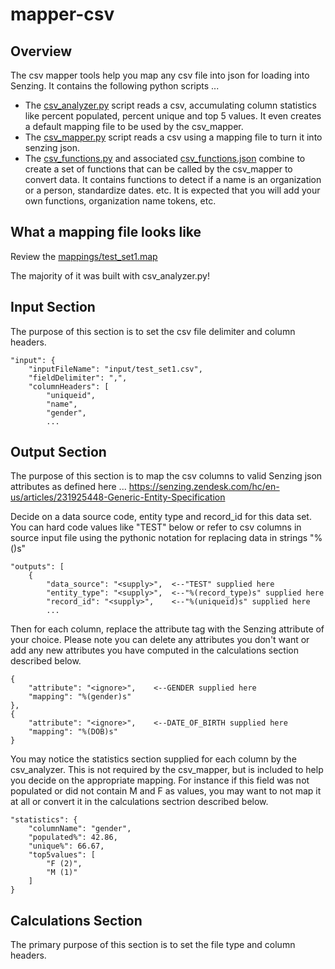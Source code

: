 # mapper-csv

## Overview

The csv mapper tools help you map any csv file into json for loading into Senzing.  It contains the following python scripts ...
- The [csv_analyzer.py](csv_analyzer.py) script reads a csv, accumulating column statistics like percent populated, percent unique and top 5 values.  It even creates a default mapping file to be used by the csv_mapper.
- The [csv_mapper.py](csv_mapper.py) script reads a csv using a mapping file to turn it into senzing json.
- The [csv_functions.py](csv_functions.py) and associated [csv_functions.json](csv_functions.json) combine to create a set of functions that can be called by the csv_mapper to convert data.  It contains functions to detect if a name is an organization or a person, standardize dates. etc.  It is expected that you will add your own functions, organization name tokens, etc.

## What a mapping file looks like

Review the [mappings/test_set1.map](mappings/test_set1.map)

The majority of it was built with csv_analyzer.py!

## Input Section
The purpose of this section is to set the csv file delimiter and column headers.   
```console
"input": {
    "inputFileName": "input/test_set1.csv",
    "fieldDelimiter": ",",
    "columnHeaders": [
        "uniqueid",
        "name",
        "gender",
        ...
```
## Output Section
The purpose of this section is to map the csv columns to valid Senzing json attributes as defined here ... https://senzing.zendesk.com/hc/en-us/articles/231925448-Generic-Entity-Specification

Decide on a data source code, entity type and record_id for this data set.  You can hard code values like "TEST" below or refer to csv columns in source input file using the pythonic notation for replacing data in strings "%(<columnName>)s" 
```console
"outputs": [
    {
        "data_source": "<supply>",  <--"TEST" supplied here
        "entity_type": "<supply>",  <--"%(record_type)s" supplied here
        "record_id": "<supply>",    <--"%(uniqueid)s" supplied here
        ...
```
Then for each column, replace the attribute tag with the Senzing attribute of your choice.   Please note you can delete any attributes you don't want or add any new attributes you have computed in the calculations section described below.
```console
{
    "attribute": "<ignore>",    <--GENDER supplied here
    "mapping": "%(gender)s"
},
{
    "attribute": "<ignore>",    <--DATE_OF_BIRTH supplied here
    "mapping": "%(DOB)s"
}
```
You may notice the statistics section supplied for each column by the csv_analyzer. This is not required by the csv_mapper, but is included to help you decide on the appropriate mapping.  For instance if this field was not populated or did not contain M and F as values, you may want to not map it at all or convert it in the calculations sectrion described below.
```console
"statistics": {
    "columnName": "gender",
    "populated%": 42.86,
    "unique%": 66.67,
    "top5values": [
        "F (2)",
        "M (1)"
    ]
}
```





## Calculations Section
The primary purpose of this section is to set the file type and column headers.   
```console

```
